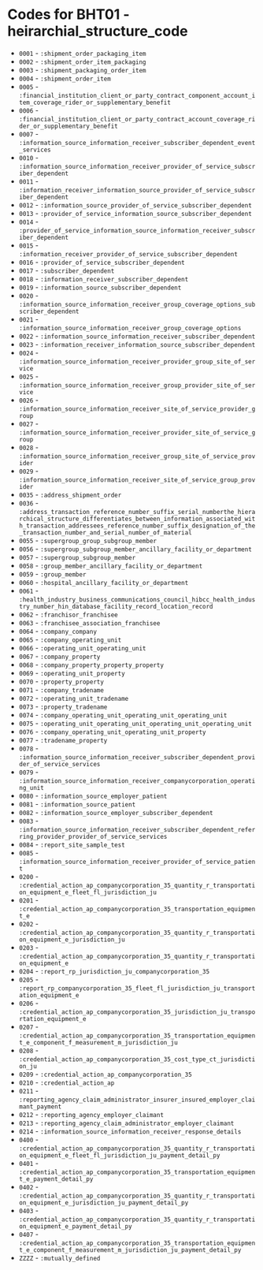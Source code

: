 # Codes for BHT01 - heirarchial_structure_code
* `0001` - `:shipment_order_packaging_item`
* `0002` - `:shipment_order_item_packaging`
* `0003` - `:shipment_packaging_order_item`
* `0004` - `:shipment_order_item`
* `0005` - `:financial_institution_client_or_party_contract_component_account_item_coverage_rider_or_supplementary_benefit`
* `0006` - `:financial_institution_client_or_party_contract_account_coverage_rider_or_supplementary_benefit`
* `0007` - `:information_source_information_receiver_subscriber_dependent_event_services`
* `0010` - `:information_source_information_receiver_provider_of_service_subscriber_dependent`
* `0011` - `:information_receiver_information_source_provider_of_service_subscriber_dependent`
* `0012` - `:information_source_provider_of_service_subscriber_dependent`
* `0013` - `:provider_of_service_information_source_subscriber_dependent`
* `0014` - `:provider_of_service_information_source_information_receiver_subscriber_dependent`
* `0015` - `:information_receiver_provider_of_service_subscriber_dependent`
* `0016` - `:provider_of_service_subscriber_dependent`
* `0017` - `:subscriber_dependent`
* `0018` - `:information_receiver_subscriber_dependent`
* `0019` - `:information_source_subscriber_dependent`
* `0020` - `:information_source_information_receiver_group_coverage_options_subscriber_dependent`
* `0021` - `:information_source_information_receiver_group_coverage_options`
* `0022` - `:information_source_information_receiver_subscriber_dependent`
* `0023` - `:information_receiver_information_source_subscriber_dependent`
* `0024` - `:information_source_information_receiver_provider_group_site_of_service`
* `0025` - `:information_source_information_receiver_group_provider_site_of_service`
* `0026` - `:information_source_information_receiver_site_of_service_provider_group`
* `0027` - `:information_source_information_receiver_provider_site_of_service_group`
* `0028` - `:information_source_information_receiver_group_site_of_service_provider`
* `0029` - `:information_source_information_receiver_site_of_service_group_provider`
* `0035` - `:address_shipment_order`
* `0036` - `:address_transaction_reference_number_suffix_serial_numberthe_hierarchical_structure_differentiates_between_information_associated_with_transaction_addressees_reference_number_suffix_designation_of_the_transaction_number_and_serial_number_of_material`
* `0055` - `:supergroup_group_subgroup_member`
* `0056` - `:supergroup_subgroup_member_ancillary_facility_or_department`
* `0057` - `:supergroup_subgroup_member`
* `0058` - `:group_member_ancillary_facility_or_department`
* `0059` - `:group_member`
* `0060` - `:hospital_ancillary_facility_or_department`
* `0061` - `:health_industry_business_communications_council_hibcc_health_industry_number_hin_database_facility_record_location_record`
* `0062` - `:franchisor_franchisee`
* `0063` - `:franchisee_association_franchisee`
* `0064` - `:company_company`
* `0065` - `:company_operating_unit`
* `0066` - `:operating_unit_operating_unit`
* `0067` - `:company_property`
* `0068` - `:company_property_property_property`
* `0069` - `:operating_unit_property`
* `0070` - `:property_property`
* `0071` - `:company_tradename`
* `0072` - `:operating_unit_tradename`
* `0073` - `:property_tradename`
* `0074` - `:company_operating_unit_operating_unit_operating_unit`
* `0075` - `:operating_unit_operating_unit_operating_unit_operating_unit`
* `0076` - `:company_operating_unit_operating_unit_property`
* `0077` - `:tradename_property`
* `0078` - `:information_source_information_receiver_subscriber_dependent_provider_of_service_services`
* `0079` - `:information_source_information_receiver_companycorporation_operating_unit`
* `0080` - `:information_source_employer_patient`
* `0081` - `:information_source_patient`
* `0082` - `:information_source_employer_subscriber_dependent`
* `0083` - `:information_source_information_receiver_subscriber_dependent_referring_provider_provider_of_service_services`
* `0084` - `:report_site_sample_test`
* `0085` - `:information_source_information_receiver_provider_of_service_patient`
* `0200` - `:credential_action_ap_companycorporation_35_quantity_r_transportation_equipment_e_fleet_fl_jurisdiction_ju`
* `0201` - `:credential_action_ap_companycorporation_35_transportation_equipment_e`
* `0202` - `:credential_action_ap_companycorporation_35_quantity_r_transportation_equipment_e_jurisdiction_ju`
* `0203` - `:credential_action_ap_companycorporation_35_quantity_r_transportation_equipment_e`
* `0204` - `:report_rp_jurisdiction_ju_companycorporation_35`
* `0205` - `:report_rp_companycorporation_35_fleet_fl_jurisdiction_ju_transportation_equipment_e`
* `0206` - `:credential_action_ap_companycorporation_35_jurisdiction_ju_transportation_equipment_e`
* `0207` - `:credential_action_ap_companycorporation_35_transportation_equipment_e_component_f_measurement_m_jurisdiction_ju`
* `0208` - `:credential_action_ap_companycorporation_35_cost_type_ct_jurisdiction_ju`
* `0209` - `:credential_action_ap_companycorporation_35`
* `0210` - `:credential_action_ap`
* `0211` - `:reporting_agency_claim_administrator_insurer_insured_employer_claimant_payment`
* `0212` - `:reporting_agency_employer_claimant`
* `0213` - `:reporting_agency_claim_administrator_employer_claimant`
* `0214` - `:information_source_information_receiver_response_details`
* `0400` - `:credential_action_ap_companycorporation_35_quantity_r_transportation_equipment_e_fleet_fl_jurisdiction_ju_payment_detail_py`
* `0401` - `:credential_action_ap_companycorporation_35_transportation_equipment_e_payment_detail_py`
* `0402` - `:credential_action_ap_companycorporation_35_quantity_r_transportation_equipment_e_jurisdiction_ju_payment_detail_py`
* `0403` - `:credential_action_ap_companycorporation_35_quantity_r_transportation_equipment_e_payment_detail_py`
* `0407` - `:credential_action_ap_companycorporation_35_transportation_equipment_e_component_f_measurement_m_jurisdiction_ju_payment_detail_py`
* `ZZZZ` - `:mutually_defined`
